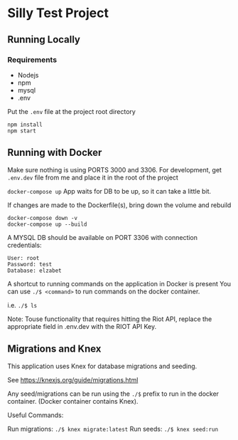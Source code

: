 # Silly Test Project

## Running Locally
### Requirements
- Nodejs
- npm
- mysql
- .env

Put the `.env` file at the project root directory

```
npm install
npm start
```

## Running with Docker
Make sure nothing is using PORTS 3000 and 3306.
For development, get `.env.dev` file from me and place it in the root of the project

`docker-compose up`
App waits for DB to be up, so it can take a little bit.

If changes are made to the Dockerfile(s), bring down the volume and rebuild
```
docker-compose down -v
docker-compose up --build
```

A MYSQL DB should be available on PORT 3306 with connection credentials:
```
User: root
Password: test
Database: elzabet
```

A shortcut to running commands on the application in Docker is present
You can use `./$ <command>` to run commands on the docker container.

i.e. `./$ ls` 

Note: Touse functionality that requires hitting the Riot API, replace the appropriate field in .env.dev with the RIOT API Key.

## Migrations and Knex
This application uses Knex for database migrations and seeding.

See https://knexjs.org/guide/migrations.html

Any seed/migrations can be run using the `./$` prefix to run in the docker container. (Docker container contains Knex).

Useful Commands:

Run migrations: `./$ knex migrate:latest`
Run seeds: `./$ knex seed:run`